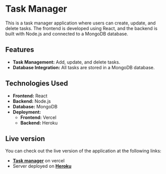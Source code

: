# Task Manager

This is a task manager application where users can create, update, and delete tasks. The frontend is developed using React, and the backend is built with Node.js and connected to a MongoDB database.

## Features

- **Task Management:** Add, update, and delete tasks.
- **Database Integration:** All tasks are stored in a MongoDB database.

## Technologies Used

- **Frontend:** React
- **Backend:** Node.js
- **Database:** MongoDB
- **Deployment:**
  - **Frontend:** Vercel
  - **Backend:** Heroku

## Live version

You can check out the live version of the application at the following links:

- **[Task manager](https://task-manager-rho-khaki.vercel.app/)** on vercel
- Server deployed on **[Heroku](https://task-manager-server-c8360b2a15c3.herokuapp.com/tasks)**

